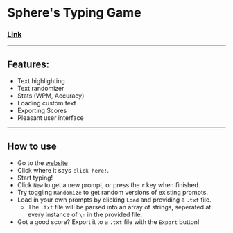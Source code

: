 # Sphere's Typing Game

### [Link](https://minimaltypingtest.netlify.app)
___

## Features:
 - Text highlighting
 - Text randomizer
 - Stats (WPM, Accuracy)
 - Loading custom text
 - Exporting Scores
 - Pleasant user interface
___

## How to use
 - Go to the [website](https://minimaltypingtest.netlify.app)
 - Click where it says `click here!`.
 - Start typing!
 - Click `New` to get a new prompt, or press the `r` key when finished.
 - Try toggling `Randomize` to get random versions of existing prompts.
 - Load in your own prompts by clicking `Load` and providing a `.txt` file.
	- The `.txt` file will be parsed into an array of strings, seperated at every instance of `\n` in the provided file.
 - Got a good score? Export it to a `.txt` file with the `Export` button!